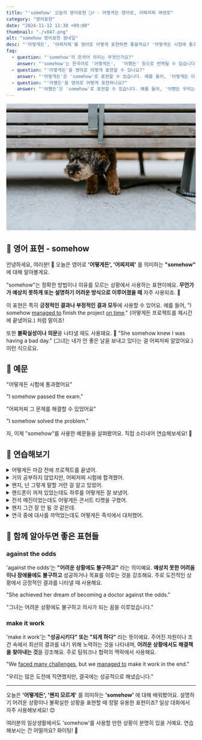 ```yaml
---
title: "'somehow' 오늘의 영어표현 🤷‍♂️ - 어떻게든 영어로, 어찌저찌 여엉로"
category: "영어표현"
date: "2024-11-12 11:30 +09:00"
thumbnail: "./v047.png"
alt: "somehow 영어표현 썸네일"
desc: "'어떻게든', '어찌저찌'를 영어로 어떻게 표현하면 좋을까요? '어떻게든 시험에 통과했어요', '어찌저찌 그가 거짓말을 하고 있다는 걸 알았어요' 등을 영어로 표현하는 법을 배워봅시다. 다양한 예문을 통해서 연습하고 본인의 표현으로 만들어 보세요."
faq:
  - question: "'somehow'의 한국어 의미는 무엇인가요?"
    answer: "'somehow'는 한국어로 '어떻게든',  '어쨌든' 등으로 번역될 수 있습니다. 어떤 일이 발생하거나 해결되는 방법을 명확히 알 수 없을 때 사용됩니다."
  - question: "'어떻게든'을 영어로 어떻게 표현할 수 있나요?"
    answer: "'어떻게든'은 'somehow'로 표현할 수 있습니다. 예를 들어, '어떻게든 이 문제를 해결해야 해'는 'We need to solve this problem somehow'로 말할 수 있습니다."
  - question: "'어쨌든'을 영어로 어떻게 표현하나요?"
    answer: "'어쨌든'은 'somehow'로 표현할 수 있습니다. 예를 들어, '어쨌든 우리는 이 일을 마쳐야 해'는 'We have to finish this somehow'로 표현할 수 있습니다."
---
```


![갈색 벤치 아래의 강아지](./v047-1.jpg)

## 🌟 영어 표현 - somehow

안녕하세요, 여러분! 👋 오늘은 영어로 **'어떻게든', '어찌저찌'** 를 의미하는 **"somehow"** 에 대해 알아볼게요.

"somehow"는 정확한 방법이나 이유를 모르는 상황에서 사용하는 표현이에요. **무언가가 예상치 못하게 또는 설명하기 어려운 방식으로 이루어졌을 때** 자주 사용되죠. 🤔

이 표현은 특히 **긍정적인 결과나 부정적인 결과 모두**에 사용할 수 있어요. 예를 들어, "I somehow [managed to](/blog/in-english/175.manage-to/) finish the project [on time](/blog/vocab-1/043.on-time/)." (어떻게든 프로젝트를 제시간에 끝냈어요.) 처럼 말이죠!

또한 **불확실성이나 의문**을 나타낼 때도 사용돼요. 🌟 "She somehow knew I was having a bad day." (그녀는 내가 안 좋은 날을 보내고 있다는 걸 어찌저찌 알았어요.) 이런 식으로요.

<script async src="https://pagead2.googlesyndication.com/pagead/js/adsbygoogle.js?client=ca-pub-1465612013356152"
     crossorigin="anonymous"></script>
<!-- engple-horizontal-ad -->

<ins class="adsbygoogle"
     style="display:block"
     data-ad-client="ca-pub-1465612013356152"
     data-ad-slot="2106896038"
     data-ad-format="auto"
     data-full-width-responsive="true"></ins>

<script>
     (adsbygoogle = window.adsbygoogle || []).push({});
</script>

## 📖 예문

"어떻게든 시험에 통과했어요"

"I somehow passed the exam."

"어찌저찌 그 문제를 해결할 수 있었어요"

"I somehow solved the problem."

자, 이제 "somehow"를 사용한 예문들을 살펴봤어요. 직접 소리내어 연습해보세요! 🎯

## 💬 연습해보기

<details>
<summary>어떻게든 마감 전에 프로젝트를 끝냈어.</summary>
<span>I somehow managed to finish the project before the deadline.</span>
</details>

<details>
<summary>거의 공부하지 않았지만, 어찌저찌 시험에 합격했어.</summary>
<span>I <a href="/blog/in-english/078.barely/">barely</a> studied, but I somehow passed the exam.</span>
</details>

<details>
<summary>왠지, 넌 그렇게 말할 거란 걸 알고 있었어.</summary>
<span>Somehow, I knew you were going to say that.</span>
</details>

<details>
<summary>핸드폰이 꺼져 있었는데도 하루를 어떻게든 잘 보냈어.</summary>
<span>My phone was dead, but I somehow made it through the day without it.</span>
</details>

<details>
<summary>전석 매진이었는데도 어떻게든 콘서트 티켓을 구했어.</summary>
<span>Everything was sold out, but we somehow got tickets to the concert.</span>
</details>

<details>
<summary>왠지 그건 잘 안 될 것 같은데.</summary>
<span>Somehow, I don't think that's going to work out.</span>
</details>

<details>
<summary>연극 중에 대사를 까먹었는데도 어떻게든 즉석에서 대처했어.</summary>
<span>I  <a href="/blog/in-english/023.forget/">forgot</a> my lines during the play, but somehow I improvised.</span>
</details>

## 🤝 함께 알아두면 좋은 표현들

### against the odds

'against the odds'는 **"어려운 상황에도 불구하고"** 라는 의미예요. **예상치 못한 어려움이나 장애물에도 불구하고** 성공하거나 목표를 이루는 것을 강조해요. 주로 도전적인 상황에서 긍정적인 결과를 나타낼 때 사용해요.

"She achieved her dream of becoming a doctor against the odds."

"그녀는 어려운 상황에도 불구하고 의사가 되는 꿈을 이루었습니다."

### make it work

'make it work'는 **"성공시키다" 또는 "되게 하다"** 라는 뜻이에요. 주어진 자원이나 조건 속에서 최선의 결과를 내기 위해 노력하는 것을 나타내며, **어려운 상황에서도 해결책을 찾아내는 것**을 강조해요. 주로 팀워크나 협력의 맥락에서 사용해요.

"We [faced many challenges](/blog/in-english/144.face-something), but we [managed to](/blog/in-english/175.manage-to/) make it work in the end."

"우리는 많은 도전에 직면했지만, 결국에는 성공적으로 해냈습니다."

---

오늘은 **'어떻게든', '왠지 모르게'** 를 의미하는 **'somehow'** 에 대해 배워봤어요. 설명하기 어려운 상황이나 불확실한 상황을 표현할 때 정말 유용한 표현이죠? 일상 대화에서 자주 사용해보세요! 😊

여러분의 일상생활에서도 'somehow'를 사용할 만한 상황이 분명히 있을 거예요. 연습해보시는 건 어떨까요? 화이팅! 💪
